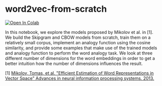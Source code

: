 # word2vec-from-scratch

[![Open In Colab](https://colab.research.google.com/assets/colab-badge.svg)](https://colab.research.google.com/github/nickvdw/word2vec-from-scratch/blob/master/word2vec.ipynb)

In this notebook, we explore the models proposed by Mikolov et al. in [1]. 
We build the Skipgram and CBOW models from scratch, train them on a relatively small corpus, implement an analogy function using the cosine similarity, and provide some examples that make use of the trained models and analogy function to perform the word analogy task.
We look at three different number of dimensions for the word embeddings in order to get a better intuition how the number of dimensions influences the result.

[1] [Mikolov, Tomas, et al. "Efficient Estimation of Word Representations in Vector Space" Advances in neural information processing systems. 2013.](https://arxiv.org/abs/1301.3781)
